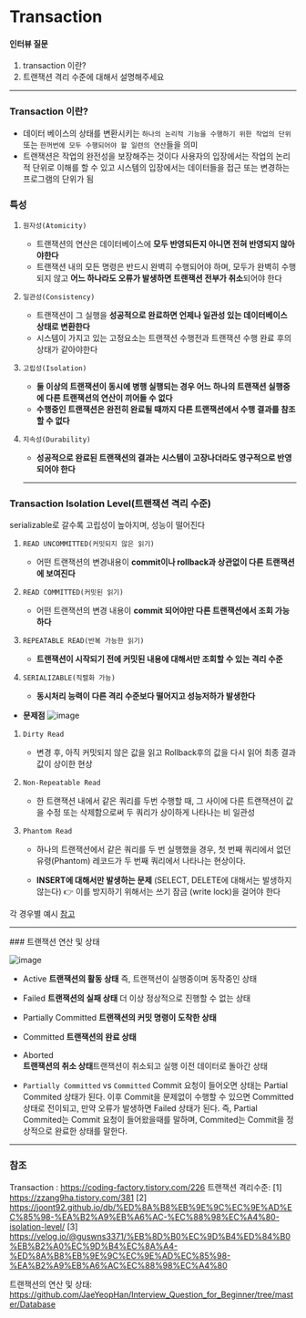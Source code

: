 # Transaction

#### 인터뷰 질문

1. transaction 이란?
2. 트랜잭션 격리 수준에 대해서 설명해주세요

<hr/>

### Transaction 이란?

- 데이터 베이스의 상태를 변환시키는 `하나의 논리적 기능을 수행하기 위한 작업의 단위` 또는 `한꺼번에 모두 수행되어야 할 일련의 연산`들을 의미
- 트랜잭션은 작업의 완전성을 보장해주는 것이다 사용자의 입장에서는 작업의 논리적 단위로 이해를 할 수 있고 시스템의 입장에서는 데이터들을 접근 또는 변경하는 프로그램의 단위가 됨

### 특성

1. `원자성(Atomicity)`
   - 트랜잭션의 연산은 데이터베이스에 **모두 반영되든지 아니면 전혀 반영되지 않아야한다**
   - 트랜잭션 내의 모든 명령은 반드시 완벽히 수행되어야 하며, 모두가 완벽히 수행되지 않고 **어느 하나라도 오류가 발생하면 트랜잭션 전부가 취소**되어야 한다
2. `일관성(Consistency)`
   - 트랜잭션이 그 실행을 **성공적으로 완료하면 언제나 일관성 있는 데이터베이스 상태로 변환한다**
   - 시스템이 가지고 있는 고정요소는 트랜잭션 수행전과 트랜잭션 수행 완료 후의 상태가 같아야한다
3. `고립성(Isolation)`

   - **둘 이상의 트랜잭션이 동시에 병행 실행되는 경우 어느 하나의 트랜잭션 실행중에 다른 트랜잭션의 연산이 끼어들 수 없다**
   - **수행중인 트랜잭션은 완전히 완료될 때까지 다른 트랜잭션에서 수행 결과를 참조할 수 없다**

4. `지속성(Durability)`
   - **성공적으로 완료된 트랜잭션의 결과는 시스템이 고장나더라도 영구적으로 반영되어야 한다**
   <hr/>

### Transaction Isolation Level(트랜잭션 격리 수준)

serializable로 갈수록 고립성이 높아지며, 성능이 떨어진다

1. `READ UNCOMMITTED(커밋되지 않은 읽기)`

   - 어떤 트랜잭션의 변경내용이 **commit이나 rollback과 상관없이 다른 트랜잭션에 보여진다**

2. `READ COMMITTED(커밋된 읽기)`

   - 어떤 트랜잭션의 변경 내용이 **commit 되어야만 다른 트랜잭션에서 조회 가능하다**

3. `REPEATABLE READ(반복 가능한 읽기)`
   - **트랜잭션이 시작되기 전에 커밋된 내용에 대해서만 조회할 수 있는 격리 수준**
4. `SERIALIZABLE(직렬화 가능)`
   - **동시처리 능력이 다른 격리 수준보다 떨어지고 성능저하가 발생한다**

- **문제점**
  ![image](https://user-images.githubusercontent.com/55472510/185797515-b19a26f3-815a-4de2-92e9-2bcf3a012bb6.png)

1. `Dirty Read`

   - 변경 후, 아직 커밋되지 않은 값을 읽고 Rollback후의 값을 다시 읽어 최종 결과 값이 상이한 현상

2. `Non-Repeatable Read`

   - 한 트랜잭션 내에서 같은 쿼리를 두번 수행할 때, 그 사이에 다른 트랜잭션이 값을 수정 또는 삭제함으로써 두 쿼리가 상이하게 나타나는 비 일관성

3. `Phantom Read`

   - 하나의 트랜잭션에서 같은 쿼리를 두 번 실행했을 경우, 첫 번째 쿼리에서 없던 유령(Phantom) 레코드가 두 번째 쿼리에서 나타나는 현상이다.

   - **INSERT에 대해서만 발생하는 문제** (SELECT, DELETE에 대해서는 발생하지 않는다)
     👉 이를 방지하기 위해서는 쓰기 잠금 (write lock)을 걸어야 한다

각 경우별 예시 [참고](https://joont92.github.io/db/%ED%8A%B8%EB%9E%9C%EC%9E%AD%EC%85%98-%EA%B2%A9%EB%A6%AC-%EC%88%98%EC%A4%80-isolation-level/)

<hr/>
### 트랜잭션 연산 및 상태

![image](https://user-images.githubusercontent.com/55472510/185797721-5969276e-a850-41b2-999b-6af27c451b25.png)

- Active
  **트랜잭션의 활동 상태** 즉, 트랜잭션이 실행중이며 동작중인 상태
- Failed
  **트랜잭션의 실패 상태** 더 이상 정상적으로 진행할 수 없는 상태
- Partially Committed
  **트랜잭션의 커밋 명령이 도착한 상태**
- Committed
  **트랜잭션의 완료 상태**
- Aborted  
  **트랜잭션의 취소 상태**트랜잭션이 취소되고 실행 이전 데이터로 돌아간 상태

- `Partially Committed` vs `Committed`
  Commit 요청이 들어오면 상태는 Partial Commited 상태가 된다. 이후 Commit을 문제없이 수행할 수 있으면 Committed 상태로 전이되고, 만약 오류가 발생하면 Failed 상태가 된다. 즉, Partial Commited는 Commit 요청이 들어왔을때를 말하며, Commited는 Commit을 정상적으로 완료한 상태를 말한다.

<hr/>
 
### 참조
Transaction : https://coding-factory.tistory.com/226
트랜잭션 격리수준: [1] https://zzang9ha.tistory.com/381
[2] https://joont92.github.io/db/%ED%8A%B8%EB%9E%9C%EC%9E%AD%EC%85%98-%EA%B2%A9%EB%A6%AC-%EC%88%98%EC%A4%80-isolation-level/
[3] https://velog.io/@guswns3371/%EB%8D%B0%EC%9D%B4%ED%84%B0%EB%B2%A0%EC%9D%B4%EC%8A%A4-%ED%8A%B8%EB%9E%9C%EC%9E%AD%EC%85%98-%EA%B2%A9%EB%A6%AC%EC%88%98%EC%A4%80

트랜잭션의 연산 및 상태: https://github.com/JaeYeopHan/Interview_Question_for_Beginner/tree/master/Database
